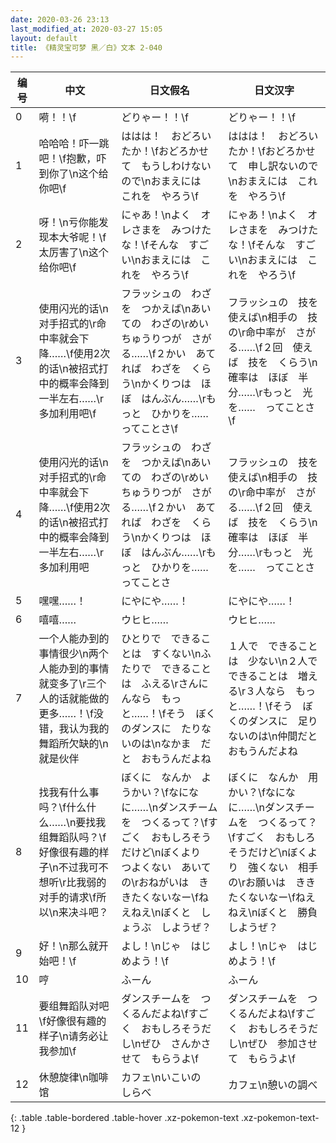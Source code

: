 ```yaml
---
date: 2020-03-26 23:13
last_modified_at: 2020-03-27 15:05
layout: default
title: 《精灵宝可梦 黑／白》文本 2-040
---
```

| 编号 | 中文 | 日文假名 | 日文汉字 |
| ---- | ---- | ---- | --- |
| 0 | 嗬！！\f | どりゃー！！\f | どりゃー！！\f |
| 1 | 哈哈哈！吓一跳吧！\f抱歉，吓到你了\n这个给你吧\f | ははは！　おどろいたか！\fおどろかせて　もうしわけないので\nおまえには　これを　やろう\f | ははは！　おどろいたか！\fおどろかせて　申し訳ないので\nおまえには　これを　やろう\f |
| 2 | 呀！\n亏你能发现本大爷呢！\f太厉害了\n这个给你吧\f | にゃあ！\nよく　オレさまを　みつけたな！\fそんな　すごい\nおまえには　これを　やろう\f | にゃあ！\nよく　オレさまを　みつけたな！\fそんな　すごい\nおまえには　これを　やろう\f |
| 3 | 使用闪光的话\n对手招式的\r命中率就会下降……\f使用2次的话\n被招式打中的概率会降到一半左右……\r多加利用吧\f | フラッシュの　わざを　つかえば\nあいての　わざの\rめいちゅうりつが　さがる……\f２かい　あてれば　わざを　くらう\nかくりつは　ほぼ　はんぶん……\rもっと　ひかりを……　ってことさ\f | フラッシュの　技を　使えば\n相手の　技の\r命中率が　さがる……\f２回　使えば　技を　くらう\n確率は　ほぼ　半分……\rもっと　光を……　ってことさ\f |
| 4 | 使用闪光的话\n对手招式的\r命中率就会下降……\f使用2次的话\n被招式打中的概率会降到一半左右……\r多加利用吧 | フラッシュの　わざを　つかえば\nあいての　わざの\rめいちゅうりつが　さがる……\f２かい　あてれば　わざを　くらう\nかくりつは　ほぼ　はんぶん……\rもっと　ひかりを……　ってことさ | フラッシュの　技を　使えば\n相手の　技の\r命中率が　さがる……\f２回　使えば　技を　くらう\n確率は　ほぼ　半分……\rもっと　光を……　ってことさ |
| 5 | 嘿嘿……！ | にやにや……！ | にやにや……！ |
| 6 | 嘻嘻…… | ウヒヒ…… | ウヒヒ…… |
| 7 | 一个人能办到的事情很少\n两个人能办到的事情就变多了\r三个人的话就能做的更多……！\f没错，我认为我的舞蹈所欠缺的\n就是伙伴 | ひとりで　できることは　すくない\nふたりで　できることは　ふえる\rさんにんなら　もっと……！\fそう　ぼくのダンスに　たりないのは\nなかま　だと　おもうんだよね | １人で　できることは　少ない\n２人で　できることは　増える\r３人なら　もっと……！\fそう　ぼくのダンスに　足りないのは\n仲間だと　おもうんだよね |
| 8 | 找我有什么事吗？\f什么什么……\n要找我组舞蹈队吗？\f好像很有趣的样子\n不过我可不想听\r比我弱的对手的请求\f所以\n来决斗吧？ | ぼくに　なんか　ようかい？\fなになに……\nダンスチームを　つくるって？\fすごく　おもしろそうだけど\nぼくより　つよくない　あいての\rおねがいは　ききたくないなー\fねえねえ\nぼくと　しょうぶ　しようぜ？ | ぼくに　なんか　用かい？\fなになに……\nダンスチームを　つくるって？\fすごく　おもしろそうだけど\nぼくより　強くない　相手の\rお願いは　ききたくないなー\fねえねえ\nぼくと　勝負しようぜ？ |
| 9 | 好！\n那么就开始吧！\f | よし！\nじゃ　はじめよう！\f | よし！\nじゃ　はじめよう！\f |
| 10 | 哼 | ふーん | ふーん |
| 11 | 要组舞蹈队对吧\f好像很有趣的样子\n请务必让我参加\f | ダンスチームを　つくるんだよね\fすごく　おもしろそうだし\nぜひ　さんかさせて　もらうよ\f | ダンスチームを　つくるんだよね\fすごく　おもしろそうだし\nぜひ　参加させて　もらうよ\f |
| 12 | 休憩旋律\n咖啡馆 | カフェ\nいこいの　しらべ | カフェ\n憩いの調べ |
{: .table .table-bordered .table-hover .xz-pokemon-text .xz-pokemon-text-12 }